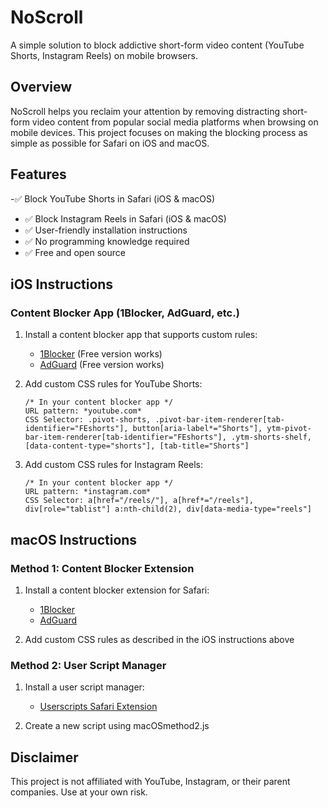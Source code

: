 # NoScroll

A simple solution to block addictive short-form video content (YouTube Shorts, Instagram Reels) on mobile browsers.

## Overview

NoScroll helps you reclaim your attention by removing distracting short-form video content from popular social media platforms when browsing on mobile devices. This project focuses on making the blocking process as simple as possible for Safari on iOS and macOS.

## Features

 -✅ Block YouTube Shorts in Safari (iOS & macOS)
- ✅ Block Instagram Reels in Safari (iOS & macOS)
- ✅ User-friendly installation instructions
- ✅ No programming knowledge required
- ✅ Free and open source


## iOS Instructions

### Content Blocker App (1Blocker, AdGuard, etc.)

1. Install a content blocker app that supports custom rules:
   - [1Blocker](https://apps.apple.com/app/1blocker-ad-blocker-privacy/id1365531024) (Free version works)
   - [AdGuard](https://apps.apple.com/app/adguard-adblock-privacy/id1047223162) (Free version works)

2. Add custom CSS rules for YouTube Shorts:
   ```
   /* In your content blocker app */
   URL pattern: *youtube.com*
   CSS Selector: .pivot-shorts, .pivot-bar-item-renderer[tab-identifier="FEshorts"], button[aria-label*="Shorts"], ytm-pivot-bar-item-renderer[tab-identifier="FEshorts"], .ytm-shorts-shelf, [data-content-type="shorts"], [tab-title="Shorts"]
   ```

3. Add custom CSS rules for Instagram Reels:
   ```
   /* In your content blocker app */
   URL pattern: *instagram.com*
   CSS Selector: a[href="/reels/"], a[href*="/reels"], div[role="tablist"] a:nth-child(2), div[data-media-type="reels"]
   ```

## macOS Instructions

### Method 1: Content Blocker Extension

1. Install a content blocker extension for Safari:
   - [1Blocker](https://1blocker.com)
   - [AdGuard](https://adguard.com/en/adguard-mac/overview.html)

2. Add custom CSS rules as described in the iOS instructions above

### Method 2: User Script Manager

1. Install a user script manager:
   - [Userscripts Safari Extension](https://github.com/quoid/userscripts)

2. Create a new script using macOSmethod2.js

## Disclaimer

This project is not affiliated with YouTube, Instagram, or their parent companies. Use at your own risk.